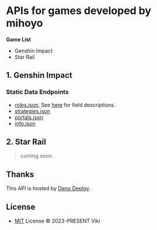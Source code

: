 # APIs for games developed by mihoyo

**Game List**

- Genshin Impact
- Star Rail

## 1. Genshin Impact

### Static Data Endpoints

- [roles.json](https://ys.viki.moe/roles.json), See [here](info.md) for field descriptions.
- [strategies.json](https://ys.viki.moe/strategies.json)
- [portals.json](https://ys.viki.moe/portals.json)
- [info.json](https://ys.viki.moe/info.json)

## 2. Star Rail

> coming soon.

## Thanks

This API is hosted by [Deno Deploy](https://deno.dev).

## License

- [MIT](LICENSE) License © 2023-PRESENT Viki
